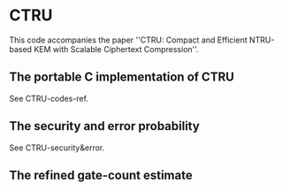 # CTRU

This code accompanies the paper ''CTRU: Compact and Efficient NTRU-based KEM  with Scalable Ciphertext Compression''.


## The portable C implementation of CTRU
See CTRU-codes-ref.


## The security and error probability
See CTRU-security&error.

## The refined gate-count estimate
